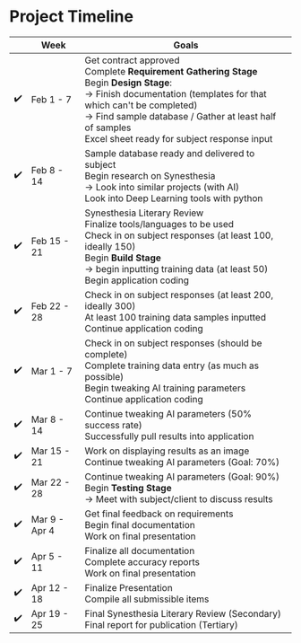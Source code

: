 # Project Timeline 


|   | Week | Goals |
| ----- | ---- | ----- |
| :heavy_check_mark:| Feb 1 - 7 | Get contract approved </br> Complete **Requirement Gathering Stage** </br> Begin **Design Stage**: </br> → Finish documentation (templates for that which can't be completed) </br> → Find sample database / Gather at least half of samples </br> Excel sheet ready for subject response input|
| :heavy_check_mark:| Feb 8 - 14 | Sample database ready and delivered to subject </br> Begin research on Synesthesia </br> → Look into similar projects (with AI) </br> Look into Deep Learning tools with python|
| :heavy_check_mark:| Feb 15 - 21 | Synesthesia Literary Review </br> Finalize tools/languages to be used </br> Check in on subject responses (at least 100, ideally 150) </br> Begin **Build Stage** </br> → begin inputting training data (at least 50) </br> Begin application coding|
| :heavy_check_mark:| Feb 22 - 28 | Check in on subject responses (at least 200, ideally 300) </br> At least 100 training data samples inputted </br> Continue application coding |
| :heavy_check_mark:| Mar 1 - 7 | Check in on subject responses (should be complete) </br> Complete training data entry (as much as possible) </br> Begin tweaking AI training parameters </br> Continue application coding|
| :heavy_check_mark:| Mar 8 - 14 | Continue tweaking AI parameters (50% success rate) </br> Successfully pull results into application |
| :heavy_check_mark:| Mar 15 - 21 | Work on displaying results as an image </br> Continue tweaking AI parameters (Goal: 70%) |
| :heavy_check_mark:| Mar 22 - 28 |  Continue tweaking AI parameters (Goal: 90%) </br> Begin **Testing Stage** </br> → Meet with subject/client to discuss results |
| :heavy_check_mark:| Mar 9 - Apr 4 | Get final feedback on requirements </br> Begin final documentation </br> Work on final presentation |
|:heavy_check_mark: | Apr 5 - 11 | Finalize all documentation </br> Complete accuracy reports </br> Work on final presentation |
| :heavy_check_mark:| Apr 12 - 18 | Finalize Presentation </br> Compile all submissible items   |
| :heavy_check_mark:| Apr 19 - 25 | Final Synesthesia Literary Review (Secondary) </br> Final report for publication (Tertiary)|
